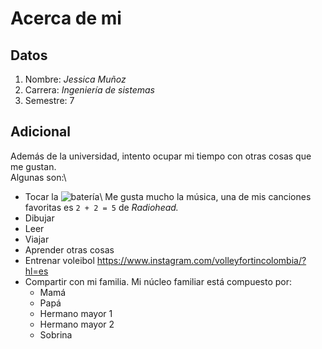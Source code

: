 # Acerca de mi
## **Datos**
1. Nombre: *Jessica Muñoz*
2. Carrera: *Ingeniería de sistemas*
3. Semestre: 7

## **Adicional**
Además de la universidad, intento ocupar mi tiempo con otras cosas que me gustan.\
Algunas son:\ 
+ Tocar la ![batería](http://beatpxm.com/wp-content/uploads/2022/10/pro-system-audiotek.jpg)\ 
Me gusta mucho la música, una de mis canciones favoritas es `2 + 2 = 5` de *Radiohead.*
+ Dibujar
+ Leer
+ Viajar
+ Aprender otras cosas
+ Entrenar voleibol <https://www.instagram.com/volleyfortincolombia/?hl=es>
+ Compartir con mi familia. Mi núcleo familiar está compuesto por:
    - Mamá
    - Papá
    - Hermano mayor 1
    - Hermano mayor 2
    - Sobrina
